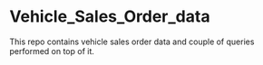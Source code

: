# Vehicle_Sales_Order_data
This repo contains vehicle sales order data and couple of queries performed on top of it. 
